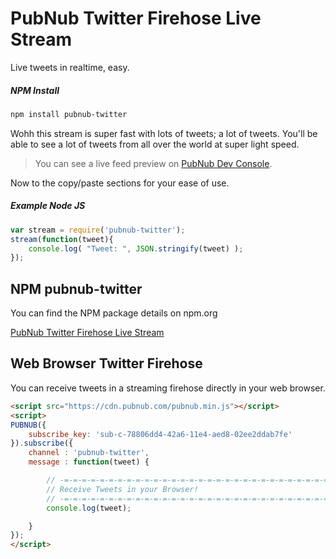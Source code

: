 # PubNub Twitter Firehose Live Stream

Live tweets in realtime, easy.

##### NPM Install

```bash
npm install pubnub-twitter
```

Wohh this stream is super fast with lots of tweets; a lot of tweets.  You'll be able to see a lot of tweets from all over the world at super light speed.
> You can see a live feed preview on [PubNub Dev Console](http://www.pubnub.com/console/?channel=pubnub-twitter&sub=sub-c-78806dd4-42a6-11e4-aed8-02ee2ddab7fe).

Now to the copy/paste sections for your ease of use.

##### Example Node JS
```javascript
var stream = require('pubnub-twitter');
stream(function(tweet){
    console.log( "Tweet: ", JSON.stringify(tweet) );
});
```

## NPM pubnub-twitter

You can find the NPM package details on npm.org

[PubNub Twitter Firehose Live Stream](https://www.npmjs.org/package/pubnub-twitter)

## Web Browser Twitter Firehose

You can receive tweets in a streaming firehose directly in your web browser.

```html
<script src="https://cdn.pubnub.com/pubnub.min.js"></script>
<script>
PUBNUB({
    subscribe_key: 'sub-c-78806dd4-42a6-11e4-aed8-02ee2ddab7fe'
}).subscribe({
    channel : 'pubnub-twitter',
    message : function(tweet) {

        // -=-=-=-=-=-=-=-=-=-=-=-=-=-=-=-=-=-=-=-=-=-=-=-=-=-=-=-=-=-=-=-=-
        // Receive Tweets in your Browser!
        // -=-=-=-=-=-=-=-=-=-=-=-=-=-=-=-=-=-=-=-=-=-=-=-=-=-=-=-=-=-=-=-=-
        console.log(tweet);

    }
});
</script>
```
